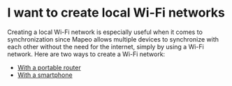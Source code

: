# I want to create local Wi-Fi networks

Creating a local Wi-Fi network is especially useful when it comes to synchronization since Mapeo allows multiple devices to synchronize with each other without the need for the internet, simply by using a Wi-Fi network. Here are two ways to create a Wi-Fi network:&#x20;

* <img src="../../../../.gitbook/assets/Router_icon.png" alt="" data-size="line" />[With a portable router ](with-a-portable-router.md)
* <img src="../../../../.gitbook/assets/hotspot-icon.png" alt="" data-size="line" />[With a smartphone](with-a-smartphone.md)

